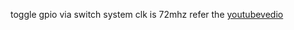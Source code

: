 
toggle gpio via switch system clk is 72mhz refer the [youtubevedio](https://youtu.be/ixowUB7Zvbg?si=KrtoajMO_L13_m7y)